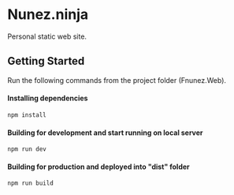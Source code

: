 # Nunez.ninja

Personal static web site.

## Getting Started

Run the following commands from the project folder (Fnunez.Web).

#### Installing dependencies

```shell
npm install
```

#### Building for development and start running on local server

```shell
npm run dev
```

#### Building for production and deployed into "dist" folder

```shell
npm run build
```